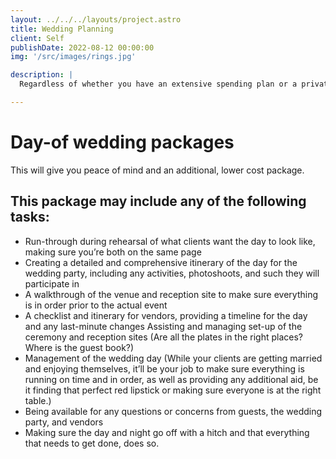 ```yaml
---
layout: ../../../layouts/project.astro
title: Wedding Planning
client: Self
publishDate: 2022-08-12 00:00:00
img: '/src/images/rings.jpg'

description: |
  Regardless of whether you have an extensive spending plan or a private venture with constrained money-related assets, we have the energy, ability, and experience to make your event a novel and noteworthy for the best day of your life.

---
```


<h1>Day-of wedding packages </h1>
  <p>This will give you peace of mind and an additional, lower cost package.</p>

<h2>This package may include any of the following tasks:</h2> 

<ul>
  <li>Run-through during rehearsal of what clients want the day to look like, making sure you’re both on the same page
  </li>
  <li>Creating a detailed and comprehensive itinerary of the day for the wedding party, including any activities, photoshoots, and such they will participate in
  </li>
  <li>A walkthrough of the venue and reception site to make sure everything is in order prior to the actual event
  </li>
  <li>A checklist and itinerary for vendors, providing a timeline for the day and any last-minute changes
  Assisting and managing set-up of the ceremony and reception sites (Are all the plates in the right places? Where is the guest book?)
  </li>
  <li>Management of the wedding day (While your clients are getting married and enjoying themselves, it’ll be your job to make sure everything is running on time and in order, as well as providing any additional aid, be it finding that perfect red lipstick or making sure everyone is at the right table.)
  </li>
  <li>Being available for any questions or concerns from guests, the wedding party, and vendors
  </li>
  <li>Making sure the day and night go off with a hitch and that everything that needs to get done, does so.
  </li>
</ul>

